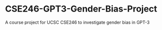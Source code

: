 # CSE246-GPT3-Gender-Bias-Project
A course project for UCSC CSE246 to investigate gender bias in GPT-3
